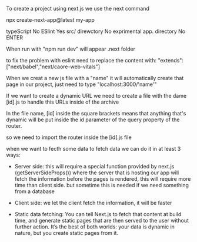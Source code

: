 To create a project using next.js we use the next command

npx create-next-app@latest my-app

typeScript No
ESlint Yes
src/ direwctory No
exprimental app. directory No
ENTER

When run with "npm run dev" will appear .next folder

to fix the problem with eslint need to replace the content with:   "extends": ["next/babel","next/caore-web-vitals"]

When we creat a new js file with a "name" it will automatically create that page in our project, just need to type "localhost:3000/'name'"

If we want to create a dynamic URL we need to create a file with the dame [id].js to handle this URLs inside of the archive

In the file name, [id] inside the square brackets means that anything that's dynamic will be put inside the id parameter of the query property of the router.

so we need to import the router inside the [id].js file

when we want to fecth some data to fetch data we can do it in at least 3 ways:
- Server side: this will require a special function provided by next.js (getServerSideProps()) where the server that is hosting our app will fetch the information before the pages is rendered, this will require more time than client side. but sometime this is needed if we need something from a database

- Client side: we let the client fetch the information, it will be faster

- Static data fetching: You can tell Next.js to fetch that content at build time, and generate static pages that are then served to the user without further action. It’s the best of both worlds: your data is dynamic in nature, but you create static pages from it.